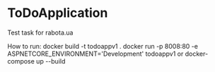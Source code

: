# ToDoApplication
Test task for rabota.ua


How to run:
docker build -t todoappv1 .
docker run -p 8008:80 -e ASPNETCORE_ENVIRONMENT='Development' todoappv1
or
docker-compose up --build
